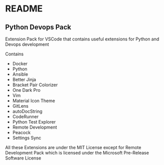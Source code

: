 # README

## Python Devops Pack

Extension Pack for VSCode that contains useful extensions for Python and Devops development 

Contains

* Docker
* Python
* Ansible
* Better Jinja
* Bracket Pair Colorizer
* One Dark Pro
* Vim
* Material Icon Theme
* GitLens
* autoDocString
* CodeRunner
* Python Test Explorer
* Remote Development
* Peacock
* Settings Sync

All these Extensions are under the MIT License except for Remote Development Pack which is licensed under the Microsoft Pre-Release Software License
